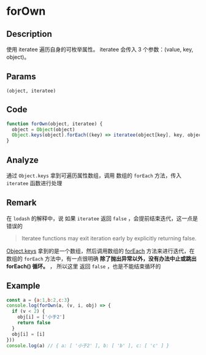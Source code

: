 # forOwn

## Description
使用 iteratee 遍历自身的可枚举属性。 iteratee 会传入 3 个参数：(value, key, object)。 
## Params
`(object, iteratee)`

## Code
```js
function forOwn(object, iteratee) {
  object = Object(object)
  Object.keys(object).forEach((key) => iteratee(object[key], key, object))
}
```
## Analyze
通过 `Object.keys` 拿到可遍历属性数组，调用 数组的 `forEach` 方法，传入 `iteratee` 函数进行处理
## Remark
在 `lodash` 的解释中，说 如果 `iteratee` 返回 `false` ，会提前结束迭代，这一点是错误的  

> Iteratee functions may exit iteration early by explicitly returning false.

[Object.keys](https://developer.mozilla.org/zh-CN/docs/Web/JavaScript/Reference/Global_Objects/Object/keys) 拿到的是一个数组，然后调用数组的 [forEach](https://developer.mozilla.org/zh-CN/docs/Web/JavaScript/Reference/Global_Objects/Array/forEach) 方法来进行迭代，在数组的 `forEach`  方法中，有一点很明确 **除了抛出异常以外，没有办法中止或跳出 forEach() 循环。** ， 所以这里 返回 `false` ，也是不能结束循环的
## Example
```js
const a = {a:1,b:2,c:3}
console.log(forOwn(a, (v, i, obj) => {
  if (v < 2) {
    obj[i] = ['小于2']
    return false
  }
  obj[i] = [i]
}))
console.log(a) // { a: [ '小于2' ], b: [ 'b' ], c: [ 'c' ] }
```

